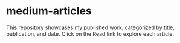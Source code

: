 # medium-articles
This repository showcases my published work, categorized by title, publication, and date. Click on the Read link to explore each article.  
